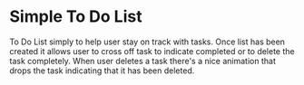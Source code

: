 # Simple To Do List
To Do List simply to help user stay on track with tasks. Once list has been created it allows user to cross off task to indicate completed or to delete the task completely. When user deletes a task there's a nice animation that drops the task indicating that it has been deleted. 
